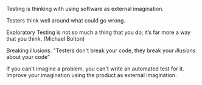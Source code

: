 Testing is thinking with using software as external imagination.

Testers think well around what could go wrong.

Exploratory Testing is not so much a thing that you do; it’s far more a way that you think. (Michael Bolton)

Breaking illusions. "Testers don't break your code, they break your *illusions* about your code”


If you can't imagine a problem, you can't write an automated test for it. Improve your imagination using the product as external imagination.
